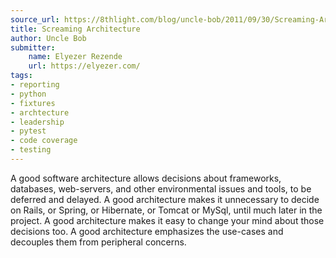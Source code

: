 ```yaml
---
source_url: https://8thlight.com/blog/uncle-bob/2011/09/30/Screaming-Architecture.html
title: Screaming Architecture
author: Uncle Bob
submitter:
    name: Elyezer Rezende
    url: https://elyezer.com/
tags:
- reporting
- python
- fixtures
- archtecture
- leadership
- pytest
- code coverage
- testing
---
```


A good software architecture allows decisions about frameworks, databases, web-servers, and other environmental issues and tools, to be deferred and delayed. A good architecture makes it unnecessary to decide on Rails, or Spring, or Hibernate, or Tomcat or MySql, until much later in the project. A good architecture makes it easy to change your mind about those decisions too. A good architecture emphasizes the use-cases and decouples them from peripheral concerns. 
